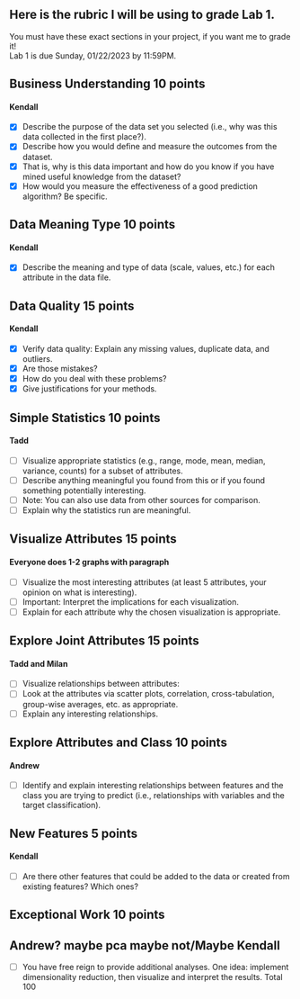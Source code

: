 ## Here is the rubric I will be using to grade Lab 1.  
You must have these exact sections in your project, if you want me to grade it!  
Lab 1 is due Sunday, 01/22/2023 by 11:59PM.

## Business Understanding 10 points
#### Kendall
- [x]  Describe the purpose of the data set you selected (i.e., why was this data collected in the first place?). 
- [x]  Describe how you would define and measure the outcomes from the dataset. 
- [x]  That is, why is this data important and how do you know if you have mined useful knowledge from the dataset? 
- [x]  How would you measure the effectiveness of a good prediction algorithm? Be specific.
## Data Meaning Type 10	points
#### Kendall
- [x]  Describe the meaning and type of data (scale, values, etc.) for each attribute in the data file.
## Data Quality	15 points
#### Kendall
- [x]  Verify data quality: Explain any missing values, duplicate data, and outliers. 
- [x]  Are those mistakes? 
- [x]  How do you deal with these problems? 
- [x]  Give justifications for your methods.

## Simple Statistics 10	points 

#### Tadd
- [ ]  Visualize appropriate statistics (e.g., range, mode, mean, median, variance, counts) for a subset of attributes. 
- [ ]  Describe anything meaningful you found from this or if you found something potentially interesting. 
- [ ]  Note: You can also use data from other sources for comparison. 
- [ ]  Explain why the statistics run are meaningful. 
## Visualize Attributes	15 points

####  Everyone does 1-2 graphs with paragraph
- [ ]  Visualize the most interesting attributes (at least 5 attributes, your opinion on what is interesting). 
- [ ]  Important: Interpret the implications for each visualization. 
- [ ]  Explain for each attribute why the chosen visualization is appropriate.
## Explore Joint Attributes 15 points

####  Tadd and Milan
- [ ]  Visualize relationships between attributes: 
- [ ]  Look at the attributes via scatter plots, correlation, cross-tabulation, group-wise averages, etc. as appropriate. 
- [ ]  Explain any interesting relationships.
## Explore Attributes and Class	10 points
####  Andrew
- [ ]  Identify and explain interesting relationships between features and the class you are trying to predict (i.e., relationships with variables and the target classification).
## New Features	5	points
#### Kendall

- [ ] Are there other features that could be added to the data or created from existing features? Which ones?
## Exceptional Work	10 points

## Andrew? maybe pca maybe not/Maybe Kendall
- [ ]  You have free reign to provide additional analyses. One idea: implement dimensionality reduction, then visualize and interpret the results.
Total	100
